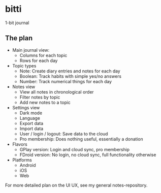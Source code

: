# bitti

1-bit journal

## The plan

- Main journal view:
  - Columns for each topic
  - Rows for each day
- Topic types
  - Note: Create diary entries and notes for each day
  - Boolean: Track habits with simple yes/no answers
  - Number: Track numerical things for each day
- Notes view
  - View all notes in chronological order
  - Filter notes by topic
  - Add new notes to a topic
- Settings view
  - Dark mode
  - Language
  - Export data
  - Import data
  - User / login / logout: Save data to the cloud
  - Pro membership: Does nothing useful, essentially a donation
- Flavors
  - GPlay version: Login and cloud sync, pro membership
  - FDroid version: No login, no cloud sync, full functionality otherwise
- Platforms
  - Android
  - iOS
  - Web

For more detailed plan on the UI UX, see my general notes-repository.
